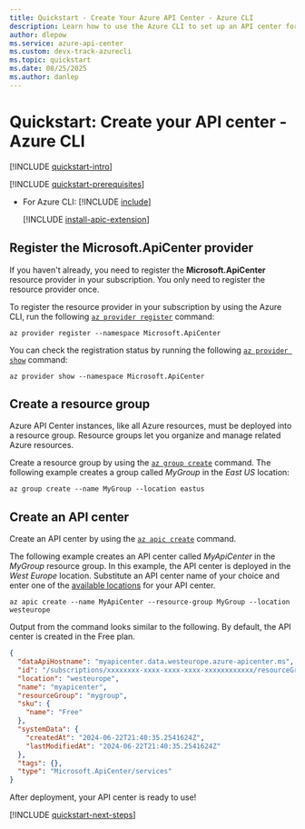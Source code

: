 ```yaml
---
title: Quickstart - Create Your Azure API Center - Azure CLI
description: Learn how to use the Azure CLI to set up an API center for API discovery, reuse, and governance. 
author: dlepow
ms.service: azure-api-center
ms.custom: devx-track-azurecli
ms.topic: quickstart
ms.date: 08/25/2025
ms.author: danlep 
---
```


# Quickstart: Create your API center - Azure CLI

[!INCLUDE [quickstart-intro](includes/quickstart-intro.md)]

[!INCLUDE [quickstart-prerequisites](includes/quickstart-prerequisites.md)]

* For Azure CLI:
    [!INCLUDE [include](~/reusable-content/azure-cli/azure-cli-prepare-your-environment-no-header.md)]

    [!INCLUDE [install-apic-extension](includes/install-apic-extension.md)]

## Register the Microsoft.ApiCenter provider

If you haven't already, you need to register the **Microsoft.ApiCenter** resource provider in your subscription. You only need to register the resource provider once. 

To register the resource provider in your subscription by using the Azure CLI, run the following [`az provider register`](/cli/azure/provider#az-provider-register) command:

```azurecli-interactive
az provider register --namespace Microsoft.ApiCenter
```

You can check the registration status by running the following [`az provider show`](/cli/azure/provider#az-provider-show) command:

```azurecli-interactive
az provider show --namespace Microsoft.ApiCenter
```

## Create a resource group

Azure API Center instances, like all Azure resources, must be deployed into a resource group. Resource groups let you organize and manage related Azure resources.

Create a resource group by using the [`az group create`](/cli/azure/group#az-group-create) command. The following example creates a group called *MyGroup* in the *East US* location:

```azurecli-interactive
az group create --name MyGroup --location eastus
```

## Create an API center

Create an API center by using the [`az apic create`](/cli/azure/apic/#az-apic-create) command. 

The following example creates an API center called *MyApiCenter* in the *MyGroup* resource group. In this example, the API center is deployed in the *West Europe* location. Substitute an API center name of your choice and enter one of the [available locations](overview.md#available-regions) for your API center.

```azurecli-interactive
az apic create --name MyApiCenter --resource-group MyGroup --location westeurope
```

Output from the command looks similar to the following. By default, the API center is created in the Free plan.

```json
{
  "dataApiHostname": "myapicenter.data.westeurope.azure-apicenter.ms",
  "id": "/subscriptions/xxxxxxxx-xxxx-xxxx-xxxx-xxxxxxxxxxxx/resourceGroups/mygroup/providers/Microsoft.ApiCenter/services/myapicenter",
  "location": "westeurope",
  "name": "myapicenter",
  "resourceGroup": "mygroup",
  "sku": {
    "name": "Free"
  },
  "systemData": {
    "createdAt": "2024-06-22T21:40:35.2541624Z",
    "lastModifiedAt": "2024-06-22T21:40:35.2541624Z"
  },
  "tags": {},
  "type": "Microsoft.ApiCenter/services"
}
```

After deployment, your API center is ready to use!

[!INCLUDE [quickstart-next-steps](includes/quickstart-next-steps.md)]
